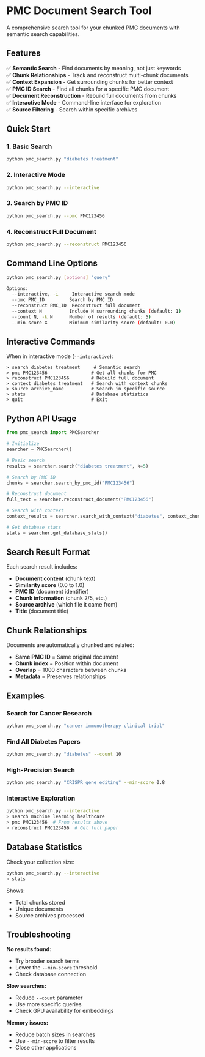 # PMC Document Search Tool

A comprehensive search tool for your chunked PMC documents with semantic search capabilities.

## Features

✅ **Semantic Search** - Find documents by meaning, not just keywords  
✅ **Chunk Relationships** - Track and reconstruct multi-chunk documents  
✅ **Context Expansion** - Get surrounding chunks for better context  
✅ **PMC ID Search** - Find all chunks for a specific PMC document  
✅ **Document Reconstruction** - Rebuild full documents from chunks  
✅ **Interactive Mode** - Command-line interface for exploration  
✅ **Source Filtering** - Search within specific archives  

## Quick Start

### 1. Basic Search
```bash
python pmc_search.py "diabetes treatment"
```

### 2. Interactive Mode
```bash
python pmc_search.py --interactive
```

### 3. Search by PMC ID
```bash
python pmc_search.py --pmc PMC123456
```

### 4. Reconstruct Full Document
```bash
python pmc_search.py --reconstruct PMC123456
```

## Command Line Options

```bash
python pmc_search.py [options] "query"

Options:
  --interactive, -i     Interactive search mode
  --pmc PMC_ID         Search by PMC ID
  --reconstruct PMC_ID  Reconstruct full document
  --context N          Include N surrounding chunks (default: 1)
  --count N, -k N      Number of results (default: 5)
  --min-score X        Minimum similarity score (default: 0.0)
```

## Interactive Commands

When in interactive mode (`--interactive`):

```
> search diabetes treatment     # Semantic search
> pmc PMC123456                # Get all chunks for PMC
> reconstruct PMC123456        # Rebuild full document
> context diabetes treatment   # Search with context chunks
> source archive_name          # Search in specific source
> stats                        # Database statistics
> quit                         # Exit
```

## Python API Usage

```python
from pmc_search import PMCSearcher

# Initialize
searcher = PMCSearcher()

# Basic search
results = searcher.search("diabetes treatment", k=5)

# Search by PMC ID
chunks = searcher.search_by_pmc_id("PMC123456")

# Reconstruct document
full_text = searcher.reconstruct_document("PMC123456")

# Search with context
context_results = searcher.search_with_context("diabetes", context_chunks=2)

# Get database stats
stats = searcher.get_database_stats()
```

## Search Result Format

Each search result includes:
- **Document content** (chunk text)
- **Similarity score** (0.0 to 1.0)
- **PMC ID** (document identifier)
- **Chunk information** (chunk 2/5, etc.)
- **Source archive** (which file it came from)
- **Title** (document title)

## Chunk Relationships

Documents are automatically chunked and related:
- **Same PMC ID** = Same original document
- **Chunk index** = Position within document
- **Overlap** = 1000 characters between chunks
- **Metadata** = Preserves relationships

## Examples

### Search for Cancer Research
```bash
python pmc_search.py "cancer immunotherapy clinical trial"
```

### Find All Diabetes Papers
```bash
python pmc_search.py "diabetes" --count 10
```

### High-Precision Search
```bash
python pmc_search.py "CRISPR gene editing" --min-score 0.8
```

### Interactive Exploration
```bash
python pmc_search.py --interactive
> search machine learning healthcare
> pmc PMC123456  # From results above
> reconstruct PMC123456  # Get full paper
```

## Database Statistics

Check your collection size:
```bash
python pmc_search.py --interactive
> stats
```

Shows:
- Total chunks stored
- Unique documents
- Source archives processed

## Troubleshooting

**No results found:**
- Try broader search terms
- Lower the `--min-score` threshold
- Check database connection

**Slow searches:**
- Reduce `--count` parameter
- Use more specific queries
- Check GPU availability for embeddings

**Memory issues:**
- Reduce batch sizes in searches
- Use `--min-score` to filter results
- Close other applications 